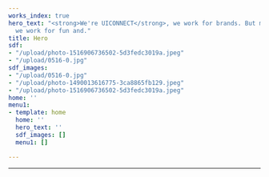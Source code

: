 ```yaml
---
works_index: true
hero_text: "<strong>We're UICONNECT</strong>, we work for brands. But most importantly,
  we work for fun and."
title: Hero
sdf:
- "/upload/photo-1516906736502-5d3fedc3019a.jpeg"
- "/upload/0516-0.jpg"
sdf_images:
- "/upload/0516-0.jpg"
- "/upload/photo-1490013616775-3ca8865fb129.jpeg"
- "/upload/photo-1516906736502-5d3fedc3019a.jpeg"
home: ''
menu1:
- template: home
  home: ''
  hero_text: ''
  sdf_images: []
  menu1: []

---
```

<Hero :text="$page.frontmatter.hero_text" />

***

<WorksList />